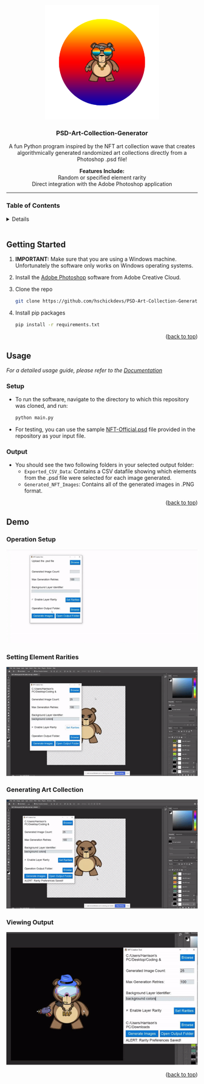 <div id="top"></div>

<!-- PROJECT LOGO -->
<div align="center">
  <img src="resources/software_logo.png" alt="Logo" width="300">
  <h3 align="center"><strong>PSD-Art-Collection-Generator</strong></h3>
  <p align="center">
    A fun Python program inspired by the NFT art collection wave that creates algorithmically generated randomized art collections directly from a Photoshop .psd file!
    <br>
  </p>
  <p align="center">
    <strong>Features Include:</strong><br>
    Random or specified element rarity<br>
    Direct integration with the Adobe Photoshop application
  </p>
</div>

___

<!-- TABLE OF CONTENTS -->
### Table of Contents
<details>
  <ol>
    <li><a href="#getting-started">Getting Started</a></li>
    <li><a href="#usage">Usage</a></li>
    <li><a href="#demo">Demo</a></li>
  </ol>
</details>
<br>


<!-- GETTING STARTED -->
<div id="getting-started"></div>

## Getting Started

1. **IMPORTANT:** Make sure that you are using a Windows machine. Unfortunately the software only works on Windows operating systems.

2. Install the [Adobe Photoshop](https://www.adobe.com/products/photoshop.html?promoid=RL89NFBP&mv=other) software from Adobe Creative Cloud.

3. Clone the repo
   ```sh
   git clone https://github.com/hschickdevs/PSD-Art-Collection-Generator.git
   ```
4. Install pip packages
   ```sh
   pip install -r requirements.txt
   ```

<p align="right">(<a href="#top">back to top</a>)</p>


<!-- USAGE EXAMPLES -->
<div id="usage"></div>

## Usage

_For a detailed usage guide, please refer to the [Documentation](https://github.com/hschickdevs/NFT-Art-Generator/blob/main/resources/NFT%20Art%20Generator%20-%20Usage%20Guide.pdf)_

### Setup

- To run the software, navigate to the directory to which this repository was cloned, and run:
   ```sh
   python main.py
   ```
- For testing, you can use the sample [NFT-Official.psd](https://github.com/hschickdevs/NFT-Art-Generator/blob/main//resources/NFT-Official.psd) file provided in the repository as your input file.

### Output

- You should see the two following folders in your selected output folder:
  - `Exported_CSV_Data`: Contains a CSV datafile showing which elements from the .psd file were selected for each image generated.
  - `Generated_NFT_Images`: Contains all of the generated images in .PNG format.

<p align="right">(<a href="#top">back to top</a>)</p>


<!-- DEMO -->
<div id="demo"></div>

## Demo

### Operation Setup
![software_demo_setup](resources/software_demo_setup.gif)

### Setting Element Rarities
![software_demo_rarities](resources/software_demo_rarities.gif)

### Generating Art Collection
![software_demo_operation](resources/software_demo_operation.gif)

### Viewing Output
![software_demo_result](resources/software_demo_result.gif)

<p align="right">(<a href="#top">back to top</a>)</p>
